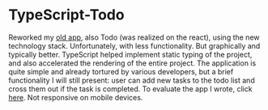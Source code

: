 # TypeScript-Todo

Reworked my [old app](https://github.com/VolodymyrBlyntsov/React-Todo-List), also Todo (was realized on the react), using the new technology stack. Unfortunately, with less functionality. But graphically and typically better. TypeScript helped implement static typing of the project, and also accelerated the rendering of the entire project. The application is quite simple and already tortured by various developers, but a brief functionality I will still present: user can add new tasks to the todo list and cross them out if the task is completed. To evaluate the app I wrote, click [here](https://ts-todo-by-volodymyr.netlify.app/). Not responsive on mobile devices.

